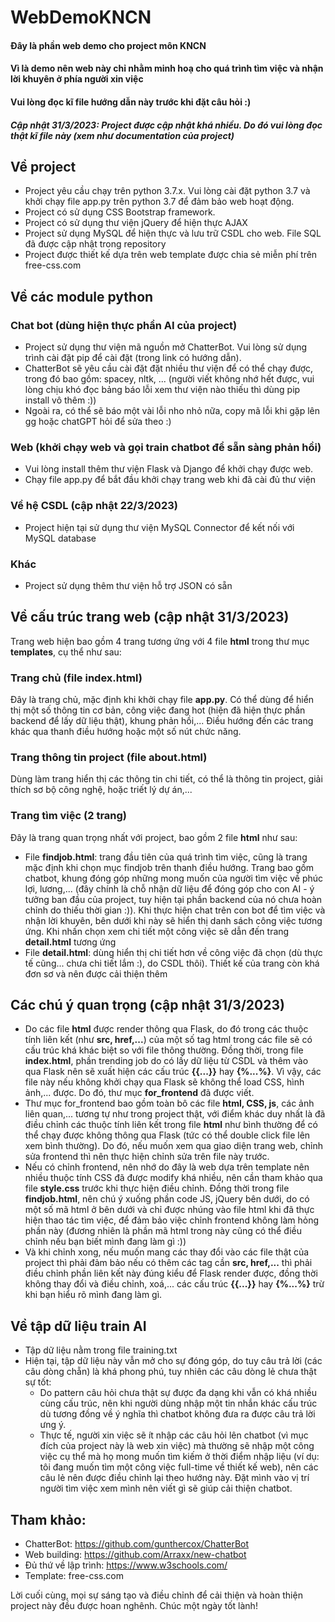 # WebDemoKNCN

#### Đây là phần web demo cho project môn KNCN
#### Vì là demo nên web này chỉ nhằm minh hoạ cho quá trình tìm việc và nhận lời khuyên ở phía người xin việc
#### Vui lòng đọc kĩ file hướng dẫn này trước khi đặt câu hỏi :)

##### Cập nhật 31/3/2023: Project được cập nhật khá nhiều. Do đó vui lòng đọc thật kĩ file này (xem như documentation của project)

## Về project
- Project yêu cầu chạy trên python 3.7.x. Vui lòng cài đặt python 3.7 và khởi chạy file app.py trên python 3.7 để đảm bảo web hoạt động.
- Project có sử dụng CSS Bootstrap framework.
- Project có sử dụng thư viện jQuery để hiện thực AJAX
- Project sử dụng MySQL để hiện thực và lưu trữ CSDL cho web. File SQL đã được cập nhật trong repository
- Project được thiết kế dựa trên web template được chia sẻ miễn phí trên free-css.com

## Về các module python
### Chat bot (dùng hiện thực phần AI của project)
- Project sử dụng thư viện mã nguồn mở ChatterBot. Vui lòng sử dụng trình cài đặt pip để cài đặt (trong link có hướng dẫn).
- ChatterBot sẽ yêu cầu cài đặt đặt nhiều thư viện để có thể chạy được, trong đó bao gồm: spacey, nltk, ... (người viết không nhớ hết được, vui lòng chịu khó đọc bảng báo lỗi xem thư viện nào thiếu thì dùng pip install vô thêm :))
- Ngoài ra, có thể sẽ báo một vài lỗi nho nhỏ nữa, copy mã lỗi khi gặp lên gg hoặc chatGPT hỏi để sửa theo :)
### Web (khởi chạy web và gọi train chatbot để sẵn sàng phản hồi)
- Vui lòng install thêm thư viện Flask và Django để khởi chạy được web.
- Chạy file app.py để bắt đầu khởi chạy trang web khi đã cài đủ thư viện
### Về hệ CSDL (cập nhật 22/3/2023)
- Project hiện tại sử dụng thư viện MySQL Connector để kết nối với MySQL database
### Khác
- Project sử dụng thêm thư viện hỗ trợ JSON có sẵn

## Về cấu trúc trang web (cập nhật 31/3/2023)
Trang web hiện bao gồm 4 trang tương ứng với 4 file **html** trong thư mục **templates**, cụ thể như sau:
### Trang chủ (file index.html)
Đây là trang chủ, mặc định khi khởi chạy file **app.py**. Có thể dùng để hiển thị một số thông tin cơ bản, công việc đang hot (hiện đã hiện thực phần backend để lấy dữ liệu thật), khung phản hồi,...
Điều hướng đến các trang khác qua thanh điều hướng hoặc một số nút chức năng.
### Trang thông tin project (file about.html)
Dùng làm trang hiển thị các thông tin chi tiết, có thể là thông tin project, giải thích sơ bộ công nghệ, hoặc triết lý dự án,...
### Trang tìm việc (2 trang)
Đây là trang quan trọng nhất với project, bao gồm 2 file **html** như sau:
- File **findjob.html**: trang đầu tiên của quá trình tìm việc, cũng là trang mặc định khi chọn mục findjob trên thanh điều hướng. Trang bao gồm chatbot, khung đóng góp những mong muốn của người tìm việc về phúc lợi, lương,... (đây chính là chỗ nhận dữ liệu để đóng góp cho con AI - ý tưởng ban đầu của project, tuy hiện tại phần backend của nó chưa hoàn chỉnh do thiếu thời gian :)). Khi thực hiện chat trên con bot để tìm việc và nhận lời khuyên, bên dưới khi này sẽ hiển thị danh sách công việc tương ứng. Khi nhấn chọn xem chi tiết một công việc sẽ dẫn đến trang **detail.html** tương ứng
- File **detail.html**: dùng hiển thị chi tiết hơn về công việc đã chọn (dù thực tế cũng... chưa chi tiết lắm :), do CSDL thôi). Thiết kế của trang còn khá đơn sơ và nên được cải thiện thêm

## Các chú ý quan trọng (cập nhật 31/3/2023)
- Do các file **html** được render thông qua Flask, do đó trong các thuộc tính liên kết (như **src, href,...**) của một số tag html trong các file sẽ có cấu trúc khá khác biệt so với file thông thường. Đồng thời, trong file **index.html**, phần trending job do có lấy dữ liệu từ CSDL và thêm vào qua Flask nên sẽ xuất hiện các cấu trúc **{{...}}** hay **{%...%}**. Vì vậy, các file này nếu không khởi chạy qua Flask sẽ không thể load CSS, hình ảnh,... được. Do đó, thư mục **for_frontend** đã được viết.
- Thư mục for_frontend bao gồm toàn bô các file **html, CSS, js**, các ảnh liên quan,... tương tự như trong project thật, với điểm khác duy nhất là đã điều chỉnh các thuộc tính liên kết trong file **html** như bình thường để có thể chạy được không thông qua Flask (tức có thể double click file lên xem bình thường). Do đó, nếu muốn xem qua giao diện trang web, chỉnh sửa frontend thì nên thực hiện chỉnh sửa trên file này trước.
- Nếu có chỉnh frontend, nên nhớ do đây là web dựa trên template nên nhiều thuộc tính CSS đã được modify khá nhiều, nên cần tham khảo qua file **style.css** trước khi thực hiện điều chỉnh. Đồng thời trong file **findjob.html**, nên chú ý xuống phần code JS, jQuery bên dưới, do có một số mã html ở bên dưới và chỉ được nhúng vào file html khi đã thực hiện thao tác tìm việc, để đảm bảo việc chỉnh frontend không làm hỏng phần này (đương nhiên là phần mã html trong này cũng có thể điều chỉnh nếu bạn biết mình đang làm gì :))
- Và khi chỉnh xong, nếu muốn mang các thay đổi vào các file thật của project thì phải đảm bảo nếu có thêm các tag cần **src, href,...** thì phải điều chỉnh phần liên kết này đúng kiểu để Flask render được, đồng thời không thay đổi và điều chỉnh, xoá,... các cấu trúc **{{...}}** hay **{%...%}** trừ khi bạn hiểu rõ mình đang làm gì.

## Về tập dữ liệu train AI
- Tập dữ liệu nằm trong file training.txt
- Hiện tại, tập dữ liệu này vẫn mở cho sự đóng góp, do tuy câu trả lời (các câu dòng chẵn) là khá phong phú, tuy nhiên các câu dòng lẻ chưa thật sự tốt:
  - Do pattern câu hỏi chưa thật sự được đa dạng khi vẫn có khá nhiều cùng cấu trúc, nên khi người dùng nhập một tin nhắn khác cấu trúc dù tương đồng về ý nghĩa thì chatbot không đưa ra được câu trả lời ưng ý.
  - Thực tế, người xin việc sẽ ít nhập các câu hỏi lên chatbot (vì mục đích của project này là web xin việc) mà thường sẽ nhập một công việc cụ thể mà họ mong muốn tìm kiếm ở thời điểm nhập liệu (ví dụ: tôi đang muốn tìm một công việc full-time về thiết kế web), nên các câu lẻ nên được điều chỉnh lại theo hướng này. Đặt mình vào vị trí người tìm việc xem mình nên viết gì sẽ giúp cải thiện chatbot.

## Tham khảo:
- ChatterBot: https://github.com/gunthercox/ChatterBot
- Web building: https://github.com/Arraxx/new-chatbot
- Đủ thứ về lập trình: https://www.w3schools.com/
- Template: free-css.com

Lời cuối cùng, mọi sự sáng tạo và điều chỉnh để cải thiện và hoàn thiện project này đều được hoan nghênh.
Chúc một ngày tốt lành!
